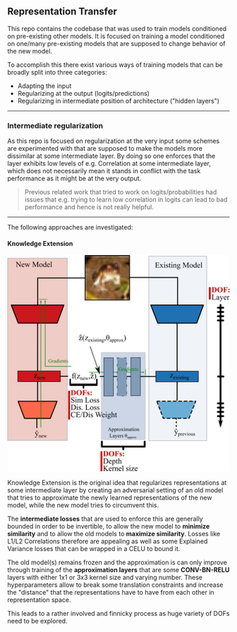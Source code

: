 ## Representation Transfer

This repo contains the codebase that was used to train models conditioned on pre-existing other models.
It is focused on training a model conditioned on one/many pre-existing models that are supposed to change
behavior of the new model.

To accomplish this there exist various ways of training models that can be broadly
split into three categories:

- Adapting the input
- Regularizing at the output (logits/predictions)
- Regularizing in intermediate position of architecture ("hidden layers")
-----
### Intermediate regularization
As this repo is focused on regularization at the very input some schemes are experimented with
that are supposed to make the models more dissimilar at some intermediate layer.
By doing so one enforces that the layer exhibits low levels of e.g. Correlation at some intermediate layer,
which does not necessarily mean it stands in conflict with the task performance as it might be at the very output.

> Previous related work that tried to work on logits/probabilities had issues that e.g. trying to learn low correlation in logits
> can lead to bad performance and hence is not really helpful.

-----------

The following approaches are investigated:

#### Knowledge Extension
![Knowledge Extension](rep_trans/readme_images/knowledge_extension.png)

Knowledge Extension is the original idea that regularizes representations at some intermediate layer
by creating an adversarial setting of an old model that tries to approximate the newly learned representations of the
new model, while the new model tries to circumvent this.

The **intermediate losses** that are used to enforce this are generally bounded in order to be invertible,
to allow the new model to **minimize similarity** and to allow the old models to **maximize similarity**.
Losses like L1/L2 Correlations therefore are appealing as well as some Explained Variance losses that can be
wrapped in a CELU to bound it.

The old model(s) remains frozen and the approximation is can only improve through training
of the **approximation layers** that are some **CONV-BN-RELU** layers with either 1x1 or 3x3 kernel size and
varying number. These hyperparameters allow to break some translation constraints and increase the
"distance" that the representations have to have from each other in representation space.

This leads to a rather involved and finnicky process as huge variety of DOFs need to be
explored.
